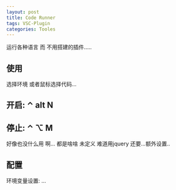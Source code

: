 ```yaml
---
layout: post
title: Code Runner
tags: VSC-Plugin
categories: Tooles
---
```

运行各种语言 而 不用搭建的插件.....


## 使用

选择环境   或者鼠标选择代码...


## 开启: ⌃ alt N

## 停止:  ⌃ ⌥ M


好像也没什么用 啊... 都是啥啥  未定义 难道用jquery 还要...额外设置..




## 配置

环境变量设置: 
…









